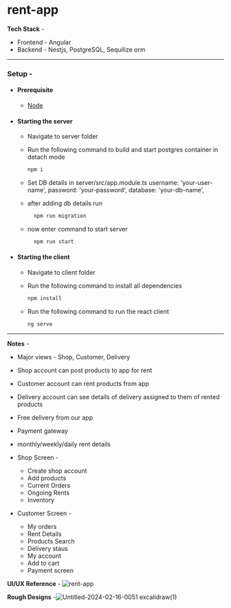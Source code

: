 # rent-app

**Tech Stack** -
* Frontend - Angular
* Backend - Nestjs, PostgreSQL, Sequilize orm



---

### Setup - 

* #### Prerequisite 
    * [Node](https://nodejs.org/en/download/package-manager)

* #### Starting the server
    * Navigate to server folder 
    * Run the following command to build and start postgres container in detach mode
        ```bash
        npm i
        ```

    * Set DB details in server/src/app.module.ts
      username: 'your-user-name',
      password: 'your-password',
      database: 'your-db-name',

    * after adding db details run
      ```bash
        npm run migration
        ```
    * now enter command to start server
      ```bash
        npm run start
        ```

* #### Starting the client

    * Navigate to client folder
    * Run the following command to install all dependencies
        ```bash
        npm install
        ```

    * Run the following command to run the react client
        ```bash
        ng serve
        ```

---

**Notes** -
* Major views - Shop, Customer, Delivery
* Shop account can post products to app for rent
* Customer account can rent products from app
* Delivery account can see details of delivery assigned to them of rented products
* Free delivery from our app
* Payment gateway
* monthly/weekly/daily rent details 

* Shop Screen -
    * Create shop account
    * Add products
    * Current Orders
    * Ongoing Rents
    * Inventory

* Customer Screen -
    * My orders
    * Rent Details
    * Products Search
    * Delivery staus
    * My account
    * Add to cart
    * Payment screen

**UI/UX Reference** - ![rent-app](https://github.com/gorvk/rent-app/assets/52004037/314ca415-f093-4648-819a-4bc1055fc94f)

**Rough Designs** -![Untitled-2024-02-16-0051 excalidraw(1)](https://github.com/gorvk/rent-app/assets/52004037/1ac51d1d-61df-425b-b356-1930b993b6d5)
